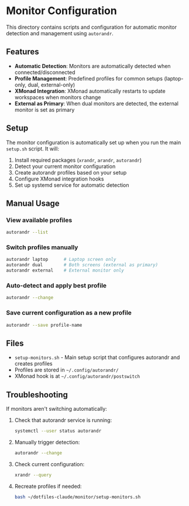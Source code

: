 # Monitor Configuration

This directory contains scripts and configuration for automatic monitor detection and management using `autorandr`.

## Features

- **Automatic Detection**: Monitors are automatically detected when connected/disconnected
- **Profile Management**: Predefined profiles for common setups (laptop-only, dual, external-only)
- **XMonad Integration**: XMonad automatically restarts to update workspaces when monitors change
- **External as Primary**: When dual monitors are detected, the external monitor is set as primary

## Setup

The monitor configuration is automatically set up when you run the main `setup.sh` script. It will:

1. Install required packages (`xrandr`, `arandr`, `autorandr`)
2. Detect your current monitor configuration
3. Create autorandr profiles based on your setup
4. Configure XMonad integration hooks
5. Set up systemd service for automatic detection

## Manual Usage

### View available profiles
```bash
autorandr --list
```

### Switch profiles manually
```bash
autorandr laptop      # Laptop screen only
autorandr dual        # Both screens (external as primary)
autorandr external    # External monitor only
```

### Auto-detect and apply best profile
```bash
autorandr --change
```

### Save current configuration as a new profile
```bash
autorandr --save profile-name
```

## Files

- `setup-monitors.sh` - Main setup script that configures autorandr and creates profiles
- Profiles are stored in `~/.config/autorandr/`
- XMonad hook is at `~/.config/autorandr/postswitch`

## Troubleshooting

If monitors aren't switching automatically:

1. Check that autorandr service is running:
   ```bash
   systemctl --user status autorandr
   ```

2. Manually trigger detection:
   ```bash
   autorandr --change
   ```

3. Check current configuration:
   ```bash
   xrandr --query
   ```

4. Recreate profiles if needed:
   ```bash
   bash ~/dotfiles-claude/monitor/setup-monitors.sh
   ```